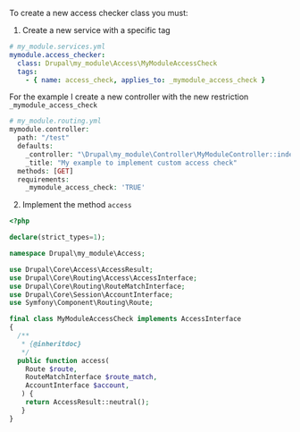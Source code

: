 To create a new access checker class you must:

1. Create a new service with a specific tag

```yml
# my_module.services.yml
mymodule.access_checker:
  class: Drupal\my_module\Access\MyModuleAccessCheck
  tags:
    - { name: access_check, applies_to: _mymodule_access_check }
```

For the example I create a new controller with the new restriction `_mymodule_access_check`

```php
# my_module.routing.yml
mymodule.controller:
  path: "/test"
  defaults:
    _controller: "\Drupal\my_module\Controller\MyModuleController::index"
    _title: "My example to implement custom access check"
  methods: [GET]
  requirements:
    _mymodule_access_check: 'TRUE'
```

2. Implement the method `access`

```php
<?php

declare(strict_types=1);

namespace Drupal\my_module\Access;

use Drupal\Core\Access\AccessResult;
use Drupal\Core\Routing\Access\AccessInterface;
use Drupal\Core\Routing\RouteMatchInterface;
use Drupal\Core\Session\AccountInterface;
use Symfony\Component\Routing\Route;

final class MyModuleAccessCheck implements AccessInterface
{
  /**
   * {@inheritdoc}
   */
  public function access(
    Route $route, 
    RouteMatchInterface $route_match, 
    AccountInterface $account,
   ) {
    return AccessResult::neutral();
   }
}
```
